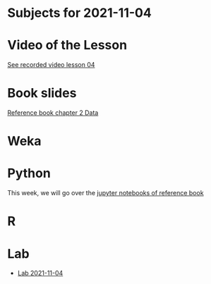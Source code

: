 # Subjects for 2021-11-04

# Video of the Lesson

[See recorded video lesson 04](TODO)

# Book slides

[Reference book chapter 2 Data](https://www-users.cse.umn.edu/~kumar001/dmbook/slides/chap2_data.pptx)


# Weka



# Python

This week, we will go over the [jupyter notebooks of reference book](http://www.cse.msu.edu/~ptan/dmbook/software/)



# R 



# Lab

- [Lab 2021-11-04](../course-content/labs/lab-03.md)




